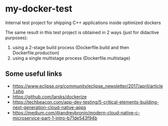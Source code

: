 # my-docker-test
Internal test project for shipping C++ applications inside optimized dockers

The same result in this test project is obtained in 2 ways (just for didactive purposes):

1) using a 2-stage build process (Dockerfile.build and then Dockerfile.production)
2) using a single multistage process (Dockerfile.multistage)

## Some useful links

- https://www.eclipse.org/community/eclipse_newsletter/2017/april/article1.php
- https://github.com/larsks/dockerize
- https://techbeacon.com/app-dev-testing/5-critical-elements-building-next-generation-cloud-native-apps
- https://medium.com/@andreybronin/modern-cloud-native-c-microservice-part-1-intro-b71de543f94b
